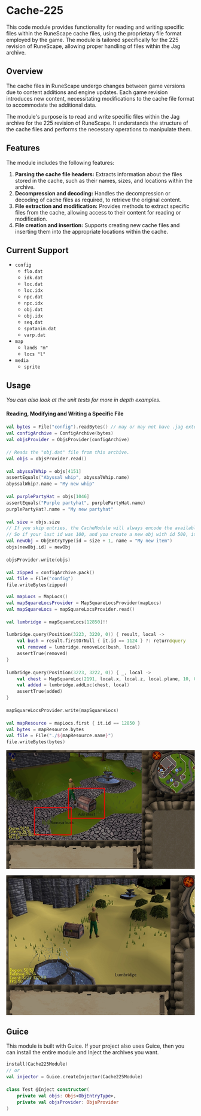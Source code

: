 # Cache-225

This code module provides functionality for reading and writing specific files within
the RuneScape cache files, using the proprietary file format employed by the game. 
The module is tailored specifically for the 225 revision of RuneScape, allowing proper
handling of files within the Jag archive.

## Overview
The cache files in RuneScape undergo changes between game versions due to content 
additions and engine updates. Each game revision introduces new content, necessitating
modifications to the cache file format to accommodate the additional data.

The module's purpose is to read and write specific files within the Jag archive for the 
225 revision of RuneScape. It understands the structure of the cache files and performs
the necessary operations to manipulate them.

## Features
The module includes the following features:

1. **Parsing the cache file headers:** Extracts information about the files stored in the cache, such as their names, sizes, and locations within the archive.
2. **Decompression and decoding:** Handles the decompression or decoding of cache files as required, to retrieve the original content.
3. **File extraction and modification:** Provides methods to extract specific files from the cache, allowing access to their content for reading or modification.
4. **File creation and insertion:** Supports creating new cache files and inserting them into the appropriate locations within the cache.

## Current Support
- `config`
  - `flo.dat`
  - `idk.dat`
  - `loc.dat`
  - `loc.idx`
  - `npc.dat`
  - `npc.idx`
  - `obj.dat`
  - `obj.idx`
  - `seq.dat`
  - `spotanim.dat`
  - `varp.dat`
- `map`
  - `lands "m"`
  - `locs "l"`
- `media`
  - `sprite`

## Usage
_You can also look at the unit tests for more in depth examples._

#### Reading, Modifying and Writing a Specific File
```kotlin
val bytes = File("config").readBytes() // may or may not have .jag extension.
val configArchive = ConfigArchive(bytes)
val objsProvider = ObjsProvider(configArchive)

// Reads the "obj.dat" file from this archive.
val objs = objsProvider.read()

val abyssalWhip = objs[4151]
assertEquals("Abyssal whip", abyssalWhip.name)
abyssalWhip?.name = "My new whip"

val purplePartyHat = objs[1046]
assertEquals("Purple partyhat", purplePartyHat.name)
purplePartyHat?.name = "My new partyhat"

val size = objs.size
// If you skip entries, the CacheModule will always encode the available files in order.
// So if your last id was 100, and you create a new obj with id 500, it will be encoded as id 101.
val newObj = ObjEntryType(id = size + 1, name = "My new item")
objs[newObj.id] = newObj

objsProvider.write(objs)

val zipped = configArchive.pack()
val file = File("config")
file.writeBytes(zipped)
```

```kotlin
val mapLocs = MapLocs()
val mapSquareLocsProvider = MapSquareLocsProvider(mapLocs)
val mapSquareLocs = mapSquareLocsProvider.read()

val lumbridge = mapSquareLocs[12850]!!

lumbridge.query(Position(3223, 3220, 0)) { result, local ->
    val bush = result.firstOrNull { it.id == 1124 } ?: return@query
    val removed = lumbridge.removeLoc(bush, local)
    assertTrue(removed)
}

lumbridge.query(Position(3223, 3222, 0)) { _, local ->
    val chest = MapSquareLoc(2191, local.x, local.z, local.plane, 10, 0)
    val added = lumbridge.addLoc(chest, local)
    assertTrue(added)
}

mapSquareLocsProvider.write(mapSquareLocs)

val mapResource = mapLocs.first { it.id == 12850 }
val bytes = mapResource.bytes
val file = File("./${mapResource.name}")
file.writeBytes(bytes)
```

<p align="center">
  <img src="https://github.com/ultraviolet-jordan/kt225/blob/main/github/map_edit_example.jpg?raw=true" alt="An example of an edit to the map."/>
</p>

<p align="center">
  <img src="https://github.com/ultraviolet-jordan/kt225/blob/main/github/map_edit_example_2.jpg?raw=true" alt="An example of an edit to the map."/>
</p>

## Guice
This module is built with Guice. If your project also uses Guice, then you can install
the entire module and Inject the archives you want.

```kotlin
install(Cache225Module)
// or
val injector = Guice.createInjector(Cache225Module)

class Test @Inject constructor(
    private val objs: Objs<ObjEntryType>,
    private val objsProvider: ObjsProvider
)
```